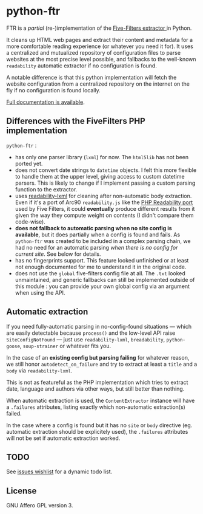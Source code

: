 
# python-ftr


FTR is a *partial* (re-)implementation of the [Five-Filters extractor
](http://fivefilters.org/) in Python.

It cleans up HTML web pages and extract their content and metadata for a
more comfortable reading experience (or whatever you need it for). It uses
a centralized and mutualized repository of configuration files to parse
websites at the most precise level possible, and fallbacks to the well-known
`readability` automatic extractor if no configuration is found.

A notable difference is that this python implementation will fetch the
website configuration from a centralized repository on the internet on the
fly if no configuration is found locally.

[Full documentation is available](http://python-ftr.readthedocs.org).




## Differences with the FiveFilters PHP implementation

`python-ftr` :
- has only one parser library (`lxml`) for now. The `html5lib` has not been ported yet.
- does not convert date strings to `datetime` objects. I felt this more flexible to handle them at the upper level, giving access to custom datetime parsers. This is likely to change if I implement passing a custom parsing function to the extractor.
- uses [readability-lxml](https://github.com/buriy/python-readability) for cleaning after non-automatic body extraction. Even if it's a port of Arc90 `readability.js` like the [PHP Readability port](https://github.com/wallabag/wallabag/blob/master/inc/3rdparty/libraries/readability/Readability.php) used by Five Filters, it could **eventually** produce different results from it given the way they compute weight on contents (I didn't compare them code-wise). 
- **does not fallback to automatic parsing when no site config is available**, but it does partially when a config is found and fails. As `python-ftr` was created to be included in a complex parsing chain, we had no need for an automatic parsing *when there is no config for current site*. See below for details. 
- has no fingerprints support. This feature looked unfinished or at least not enough documented for me to understand it in the original code.
- does not use the `global` five-filters config file at all. The `.txt` looked unmaintained, and generic fallbacks can still be implemented outside of this module : you can provide your own global config via an argument when using the API.



## Automatic extraction

If you need fully-automatic parsing in no-config-found situations — which are easily detectable because `process()` and the low-level API raise `SiteConfigNotFound` — just use `readability-lxml`, `breadability`, `python-goose`, `soup-strainer` or whatever fits you. 

In the case of an **existing config but parsing failing** for whatever reason, we still honor `autodetect_on_failure` and try to extract at least a `title` and a `body` via `readability-lxml`.

This is not as featureful as the PHP implementation which tries to extract date, language and authors via other ways, but still better than nothing. 

When automatic extraction is used, the `ContentExtractor` instance will have a `.failures` attributes, listing exactly which non-automatic extraction(s) failed.

In the case where a config is found but it has no `site` or `body` directive (eg. automatic extraction should be explicitely used), the `.failures` attributes will not be set if automatic extraction worked. 



## TODO

See [issues wishlist](/1flow/python-ftr/labels/wishlist) for a dynamic todo list.



## License

GNU Affero GPL version 3.

